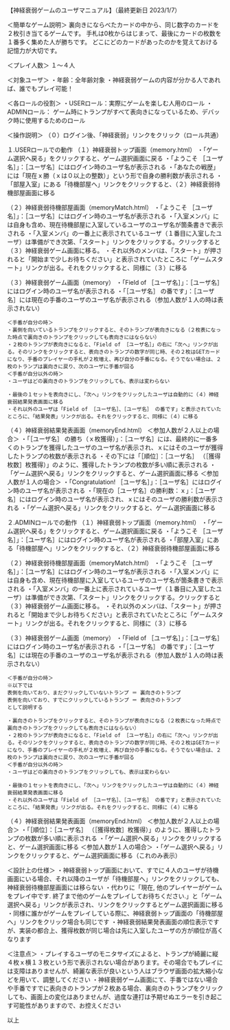 【神経衰弱ゲームのユーザマニュアル】（最終更新日 2023/1/7）

＜簡単なゲーム説明＞
裏向きにならべたカードの中から、同じ数字のカードを２枚引き当てるゲームです。
手札は0枚からはじまって、最後にカードの枚数を１番多く集めた人が勝ちです。
どこにどのカードがあったのかを覚えておける記憶力が大切です。


＜プレイ人数＞
１～４人


＜対象ユーザ＞
・年齢：全年齢対象
・神経衰弱ゲームの内容が分かる人であれば、誰でもプレイ可能！


＜各ロールの役割＞
・USERロール：実際にゲームを楽しむ人用のロール
・ADMINロール：
    ゲーム時にトランプがすべて表向きになっているため、デバック時に使用するためのロール


＜操作説明＞
（０）ログイン後、「神経衰弱」リンクをクリック（ロール共通）

１.USERロールでの動作
（１）神経衰弱トップ画面（memory.html）
    ・「ゲーム選択へ戻る」をクリックすると、ゲーム選択画面に戻る
    ・「ようこそ ［ユーザ名］」：［ユーザ名］にはログイン時のユーザ名が表示される
    ・「あなたの戦歴」には「現在ｘ勝（ｘは０以上の整数）」という形で自身の勝利数が表示される
    ・「部屋入室」にある「待機部屋へ」リンクをクリックすると、（２）神経衰弱待機部屋画面に移る

（２）神経衰弱待機部屋画面（memoryMatch.html）
    ・「ようこそ ［ユーザ名］」：［ユーザ名］にはログイン時のユーザ名が表示される
    ・「入室メンバ」には自身も含め、現在待機部屋に入室しているユーザのユーザ名が箇条書きで表示される
    ・「入室メンバ」の一番上に表示されているユーザ（１番目に入室したユーザ）は準備ができ次第、「スタート」リンクをクリックする。クリックすると（３）神経衰弱ゲーム画面に移る。
    ・それ以外のメンバは、「スタート」が押されると「開始まで少しお待ちください」と表示されていたところに「ゲームスタート」リンクが出る。それをクリックすると、同様に（３）に移る

（３）神経衰弱ゲーム画面（memory）
    ・「Field of ［ユーザ名］」：［ユーザ名］にはログイン時のユーザ名が表示される
    ・「［ユーザ名］ の番です」：［ユーザ名］には現在の手番のユーザのユーザ名が表示される（参加人数が１人の時は表示されない）

    ＜手番が自分の時＞
    ・裏側を向いているトランプをクリックすると、そのトランプが表向きになる（２枚表になった時点で裏向きのトランプをクリックしても表向きにはならない）
    ・２枚のトランプが表向きになると、「Field of ［ユーザ名］」の右に「次へ」リンクが出る。そのリンクをクリックすると、表向きのトランプの数字が同じ時、その２枚はGETカードになり、手番のプレイヤーの手札が２枚増え、再び自分の手番になる。そうでない場合は、２枚のトランプは裏向きに戻り、次のユーザに手番が回る
    ＜手番が自分以外の時＞
    ・ユーザはどの裏向きのトランプをクリックしても、表示は変わらない

    ・最後の１セットを表向きにし、「次へ」リンクをクリックしたユーザは自動的に（４）神経衰弱結果発表画面に移る
    ・それ以外のユーザは「Field of ［ユーザ名］、［ユーザ名］ の番です」と表示されていたところに、「結果発表」リンクが出る。それをクリックすると、同様に（４）に移る

（４）神経衰弱結果発表画面（memoryEnd.html）
    ＜参加人数が２人以上の場合＞
    ・「［ユーザ名］ の勝ち（ｘ枚獲得）」：［ユーザ名］には、最終的に一番多くのトランプを獲得したユーザのユーザ名が表示され、ｘにはそのユーザが獲得したトランプの枚数が表示される
    ・その下には「［順位］：［ユーザ名］ （［獲得枚数］枚獲得）」のように、獲得したトランプの枚数が多い順に表示される
    ・「ゲーム選択へ戻る」リンクをクリックすると、ゲーム選択画面に移る
    ＜参加人数が１人の場合＞
    ・「Congratulation! ［ユーザ名］」：［ユーザ名］にはログイン時のユーザ名が表示される
    ・「現在の［ユーザ名］の勝利数：ｘ」：［ユーザ名］にはログイン時のユーザ名が表示され、ｘにはそのユーザの勝利数が表示される
    ・「ゲーム選択へ戻る」リンクをクリックすると、ゲーム選択画面に移る


２.ADMINロールでの動作
（１）神経衰弱トップ画面（memory.html）
    ・「ゲーム選択へ戻る」をクリックすると、ゲーム選択画面に戻る
    ・「ようこそ ［ユーザ名］」：［ユーザ名］にはログイン時のユーザ名が表示される
    ・「部屋入室」にある「待機部屋へ」リンクをクリックすると、（２）神経衰弱待機部屋画面に移る

（２）神経衰弱待機部屋画面（memoryMatch.html）
    ・「ようこそ ［ユーザ名］」：［ユーザ名］にはログイン時のユーザ名が表示される
    ・「入室メンバ」には自身も含め、現在待機部屋に入室しているユーザのユーザ名が箇条書きで表示される
    ・「入室メンバ」の一番上に表示されているユーザ（１番目に入室したユーザ）は準備ができ次第、「スタート」リンクをクリックする。クリックすると（３）神経衰弱ゲーム画面に移る。
    ・それ以外のメンバは、「スタート」が押されると「開始まで少しお待ちください」と表示されていたところに「ゲームスタート」リンクが出る。それをクリックすると、同様に（３）に移る

（３）神経衰弱ゲーム画面（memory）
    ・「Field of ［ユーザ名］」：［ユーザ名］にはログイン時のユーザ名が表示される
    ・「［ユーザ名］ の番です」：［ユーザ名］には現在の手番のユーザのユーザ名が表示される（参加人数が１人の時は表示されない）

    ＜手番が自分の時＞
    ※以下では
    表側を向いており、まだクリックしていないトランプ ＝ 裏向きのトランプ
    表側を向いており、すでにクリックしているトランプ ＝ 表向きのトランプ
    として説明する

    ・裏向きのトランプをクリックすると、そのトランプが表向きになる（２枚表になった時点で裏向きのトランプをクリックしても表向きにはならない）
    ・２枚のトランプが表向きになると、「Field of ［ユーザ名］」の右に「次へ」リンクが出る。そのリンクをクリックすると、表向きのトランプの数字が同じ時、その２枚はGETカードになり、手番のプレイヤーの手札が２枚増え、再び自分の手番になる。そうでない場合は、２枚のトランプは裏向きに戻り、次のユーザに手番が回る
    ＜手番が自分以外の時＞
    ・ユーザはどの裏向きのトランプをクリックしても、表示は変わらない

    ・最後の１セットを表向きにし、「次へ」リンクをクリックしたユーザは自動的に（４）神経衰弱結果発表画面に移る
    ・それ以外のユーザは「Field of ［ユーザ名］、［ユーザ名］ の番です」と表示されていたところに、「結果発表」リンクが出る。それをクリックすると、同様に（４）に移る

（４）神経衰弱結果発表画面（memoryEnd.html）
    ＜参加人数が２人以上の場合＞
    ・「［順位］：［ユーザ名］ （［獲得枚数］枚獲得）」のように、獲得したトランプの枚数が多い順に表示される
    ・「ゲーム選択へ戻る」リンクをクリックすると、ゲーム選択画面に移る
    ＜参加人数が１人の場合＞
    ・「ゲーム選択へ戻る」リンクをクリックすると、ゲーム選択画面に移る（これのみ表示）


＜設計上の仕様＞
・神経衰弱トップ画面において、すでに４人のユーザが待機画面にいる場合、それ以降のユーザが「待機部屋へ」リンクをクリックしても、神経衰弱待機部屋画面には移らない
・代わりに「現在, 他のプレイヤーがゲームをプレイ中です.    終了まで他のゲームをプレイしてお待ちください.」と「ゲーム選択へ戻る」リンクが表示され、リンクをクリックするとゲーム選択画面に移る
・同様に誰かがゲームをプレイしている際に、神経衰弱トップ画面の「待機部屋へ」リンクをクリック場合も同じです
・神経衰弱結果発表画面の順位表示ですが、実装の都合上、獲得枚数が同じ場合は先に入室したユーザの方が順位が高くなります


＜注意点＞
・プレイするユーザのモニタサイズによると、トランプが綺麗に縦４枚ｘ横１３枚という形で表示されない場合があります。その場合でもプレイには支障はありませんが、綺麗な表示が良いという人はブラウザ画面の拡大縮小などを用いて、調整してください
・神経衰弱ゲーム画面にて、手番ではない場合や手番ですでに表向きのトランプが２枚ある場合、裏向きのトランプをクリックしても、画面上の変化はありませんが、過度な連打は予期せぬエラーを引き起こす可能性がありますので、お控えください


以上
